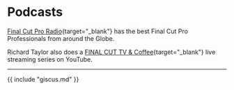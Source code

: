 # Podcasts

[Final Cut Pro Radio](https://fcpradio.com){target="_blank"} has the best Final Cut Pro Professionals from around the Globe.

Richard Taylor also does a [FINAL CUT TV & Coffee](https://www.youtube.com/richardtaylortv){target="_blank"} live streaming series on YouTube.

---

{{ include "giscus.md" }}